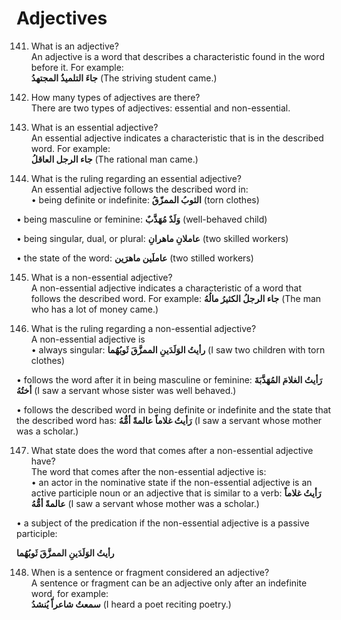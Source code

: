Adjectives
==========

141. What is an adjective?  
 An adjective is a word that describes a characteristic found in the
word before it. For example:  
**جاءَ التلمیذُ المجتهدُ** (The striving student came.)

142. How many types of adjectives are there?  
 There are two types of adjectives: essential and non-essential.

143. What is an essential adjective?  
 An essential adjective indicates a characteristic that is in the
described word. For example:  
**جاء الرجل العاقلُ** (The rational man came.)

144. What is the ruling regarding an essential adjective?  
 An essential adjective follows the described word in:  
 • being definite or indefinite: **الثوبُ الممزّقُ** (torn clothes)

• being masculine or feminine: **وَلَدٌ مُهَذَّبٌ** (well-behaved child)

• being singular, dual, or plural: **عاملانِ ماهرانِ** (two skilled
workers)

• the state of the word: **عاملَین ماهرَین** (two stilled workers)

145. What is a non-essential adjective?  
 A non-essential adjective indicates a characteristic of a word that
follows the described word. For example: **جاء الرجلُ الکثیرُ مالُهُ**
(The man who has a lot of money came.)

146. What is the ruling regarding a non-essential adjective?  
 A non-essential adjective is  
 • always singular: **رأیتُ الوَلَدَینِ الممزَّقَ ثَوبُهُما** (I saw two
children with torn clothes)

• follows the word after it in being masculine or feminine: **رَأیتُ
الغلامَ المُهَذَّبَةَ أختُهُ** (I saw a servant whose sister was well
behaved.)

• follows the described word in being definite or indefinite and the
state that the described word has: **رَأیتُ غلاماً عالمةً أمُّهُ** (I
saw a servant whose mother was a scholar.)

147. What state does the word that comes after a non-essential adjective
have?  
 The word that comes after the non-essential adjective is:  
 • an actor in the nominative state if the non-essential adjective is an
active participle noun or an adjective that is similar to a verb:
**رَأیتُ غلاماً عالمةً أمُّهُ** (I saw a servant whose mother was a
scholar.)

• a subject of the predication if the non-essential adjective is a
passive participle:

 **رأیتُ الوَلَدَینِ الممزَّقَ ثَوبُهُما**

148. When is a sentence or fragment considered an adjective?  
 A sentence or fragment can be an adjective only after an indefinite
word, for example:  
**سمعتُ شاعراً یُنشدُ** (I heard a poet reciting poetry.)


